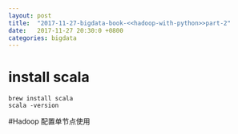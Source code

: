 ```yaml
---
layout: post
title:  "2017-11-27-bigdata-book-<<hadoop-with-python>>part-2"
date:   2017-11-27 20:30:0 +0800
categories: bigdata
---
```



# install scala
    brew install scala
    scala -version
   
#Hadoop 配置单节点使用


